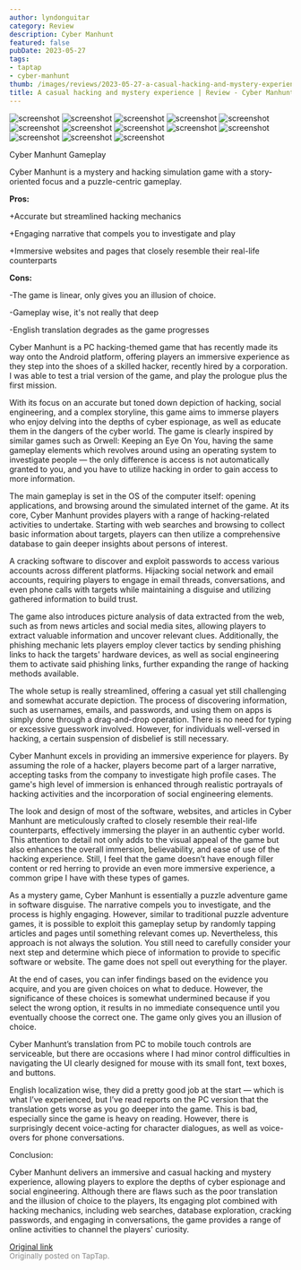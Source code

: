 ```yaml
---
author: lyndonguitar
category: Review
description: Cyber Manhunt
featured: false
pubDate: 2023-05-27
tags:
- taptap
- cyber-manhunt
thumb: /images/reviews/2023-05-27-a-casual-hacking-and-mystery-experience--review---cyber-manhunt-0.avif
title: A casual hacking and mystery experience | Review - Cyber Manhunt
---
```


<div class="gallery">
  <img src="/images/reviews/2023-05-27-a-casual-hacking-and-mystery-experience--review---cyber-manhunt-0.avif" alt="screenshot" />
  <img src="/images/reviews/2023-05-27-a-casual-hacking-and-mystery-experience--review---cyber-manhunt-1.avif" alt="screenshot" />
  <img src="/images/reviews/2023-05-27-a-casual-hacking-and-mystery-experience--review---cyber-manhunt-2.avif" alt="screenshot" />
  <img src="/images/reviews/2023-05-27-a-casual-hacking-and-mystery-experience--review---cyber-manhunt-3.avif" alt="screenshot" />
  <img src="/images/reviews/2023-05-27-a-casual-hacking-and-mystery-experience--review---cyber-manhunt-4.avif" alt="screenshot" />
  <img src="/images/reviews/2023-05-27-a-casual-hacking-and-mystery-experience--review---cyber-manhunt-5.avif" alt="screenshot" />
  <img src="/images/reviews/2023-05-27-a-casual-hacking-and-mystery-experience--review---cyber-manhunt-6.avif" alt="screenshot" />
  <img src="/images/reviews/2023-05-27-a-casual-hacking-and-mystery-experience--review---cyber-manhunt-7.avif" alt="screenshot" />
  <img src="/images/reviews/2023-05-27-a-casual-hacking-and-mystery-experience--review---cyber-manhunt-8.avif" alt="screenshot" />
  <img src="/images/reviews/2023-05-27-a-casual-hacking-and-mystery-experience--review---cyber-manhunt-9.avif" alt="screenshot" />
  <img src="/images/reviews/2023-05-27-a-casual-hacking-and-mystery-experience--review---cyber-manhunt-10.avif" alt="screenshot" />
  <img src="/images/reviews/2023-05-27-a-casual-hacking-and-mystery-experience--review---cyber-manhunt-11.avif" alt="screenshot" />
  <img src="/images/reviews/2023-05-27-a-casual-hacking-and-mystery-experience--review---cyber-manhunt-12.avif" alt="screenshot" />
</div>

Cyber Manhunt
Gameplay

Cyber Manhunt is a mystery and hacking simulation game with a story-oriented focus and a puzzle-centric gameplay.


**Pros:**


+Accurate but streamlined hacking mechanics

+Engaging narrative that compels you to investigate and play

+Immersive websites and pages that closely resemble their real-life counterparts


**Cons:**


-The game is linear, only gives you an illusion of choice.

-Gameplay wise, it's not really that deep

-English translation degrades as the game progresses

Cyber Manhunt is a PC hacking-themed game that has recently made its way onto the Android platform, offering players an immersive experience as they step into the shoes of a skilled hacker, recently hired by a corporation. I was able to test a trial version of the game, and play the prologue plus the first mission.

With its focus on an accurate but toned down depiction of hacking, social engineering, and a complex storyline, this game aims to immerse players who enjoy delving into the depths of cyber espionage, as well as educate them in the dangers of the cyber world. The game is clearly inspired by similar games such as Orwell: Keeping an Eye On You, having the same gameplay elements which revolves around using an operating system to investigate people — the only difference is access is not automatically granted to you, and you have to utilize hacking in order to gain access to more information.

The main gameplay is set in the OS of the computer itself: opening applications, and browsing around the simulated internet of the game. At its core, Cyber Manhunt provides players with a range of hacking-related activities to undertake. Starting with web searches and browsing to collect basic information about targets, players can then utilize a comprehensive database to gain deeper insights about persons of interest.

A cracking software to discover and exploit passwords to access various accounts across different platforms. Hijacking social network and email accounts, requiring players to engage in email threads, conversations, and even phone calls with targets while maintaining a disguise and utilizing gathered information to build trust.

The game also introduces picture analysis of data extracted from the web, such as from news articles and social media sites, allowing players to extract valuable information and uncover relevant clues. Additionally, the phishing mechanic lets players employ clever tactics by sending phishing links to hack the targets' hardware devices, as well as social engineering them to activate said phishing links, further expanding the range of hacking methods available.

The whole setup is really streamlined, offering a casual yet still challenging and somewhat accurate depiction. The process of discovering information, such as usernames, emails, and passwords, and using them on apps is simply done through a drag-and-drop operation. There is no need for typing or excessive guesswork involved. However, for individuals well-versed in hacking, a certain suspension of disbelief is still necessary.

Cyber Manhunt excels in providing an immersive experience for players. By assuming the role of a hacker, players become part of a larger narrative, accepting tasks from the company to investigate high profile cases. The game's high level of immersion is enhanced through realistic portrayals of hacking activities and the incorporation of social engineering elements.

The look and design of most of the software, websites, and articles in Cyber Manhunt are meticulously crafted to closely resemble their real-life counterparts, effectively immersing the player in an authentic cyber world. This attention to detail not only adds to the visual appeal of the game but also enhances the overall immersion, believability, and ease of use of the hacking experience. Still, I feel that the game doesn’t have enough filler content or red herring to provide an even more immersive experience, a common gripe I have with these types of games.

As a mystery game, Cyber Manhunt is essentially a puzzle adventure game in software disguise. The narrative compels you to investigate, and the process is highly engaging. However, similar to traditional puzzle adventure games, it is possible to exploit this gameplay setup by randomly tapping articles and pages until something relevant comes up. Nevertheless, this approach is not always the solution. You still need to carefully consider your next step and determine which piece of information to provide to specific software or website. The game does not spell out everything for the player.

At the end of cases, you can infer findings based on the evidence you acquire, and you are given choices on what to deduce. However, the significance of these choices is somewhat undermined because if you select the wrong option, it results in no immediate consequence until you eventually choose the correct one. The game only gives you an illusion of choice.

Cyber Manhunt’s translation from PC to mobile touch controls are serviceable, but there are occasions where I had minor control difficulties in navigating the UI clearly designed for mouse with its small font, text boxes, and buttons.

English localization wise, they did a pretty good job at the start — which is what I’ve experienced, but I’ve read reports on the PC version that the translation gets worse as you go deeper into the game. This is bad, especially since the game is heavy on reading. However, there is surprisingly decent voice-acting for character dialogues, as well as voice-overs for phone conversations.

Conclusion:

Cyber Manhunt delivers an immersive and casual hacking and mystery experience, allowing players to explore the depths of cyber espionage and social engineering.  Although there are flaws such as the poor translation and the illusion of choice to the players, Its engaging plot combined with hacking mechanics, including web searches, database exploration, cracking passwords, and engaging in conversations, the game provides a range of online activities to channel the players' curiosity.

[Original link](https://www.taptap.io/post/5668346)<br><span style="font-size: 0.95em; color: #888;">Originally posted on TapTap.</span>